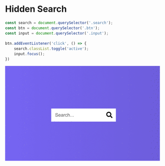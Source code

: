 # Hidden Search

```javascript
const search = document.querySelector('.search');
const btn = document.querySelector('.btn');
const input = document.querySelector('.input');

btn.addEventListener('click', () => {
    search.classList.toggle('active');
    input.focus();
})
```

          
<img src='https://github.com/MityaKimchanskii/HTML_CSS_JavaScript/blob/main/4-hidden-search/4.gif' title='Video Walkthrough' width='' alt='Video Walkthrough' />


 
    


